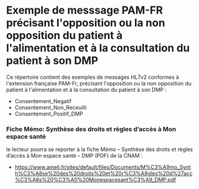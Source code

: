 # Exemple de messsage PAM-FR précisant l'opposition ou la non opposition du patient à l'alimentation et à la consultation du patient à son DMP

Ce répertoire contient des exemples de messages HL7v2 conformes à l'extension française PAM-Fr, précisant l'opposition ou la non opposition du patient à l'alimentation et à la consultation du patient à son DMP : 
- Consentement_Negatif
- Consentement_Non_Receuilli
- Consentement_Positif_DMP

### Fiche Mémo: Synthèse des droits et règles d’accès à Mon espace santé 

le lecteur pourra se reporter à la  fiche Mémo – Synthèse des droits et règles d’accès à Mon espace santé – DMP (PDF) de la CNAM : 
 - https://www.ameli.fr/sites/default/files/Documents/M%C3%A9mo_Synth%C3%A8se%20des%20droits%20et%20r%C3%A8gles%20d%27acc%C3%A8s%20%C3%A0%20Monespacesant%C3%A9_DMP.pdf
